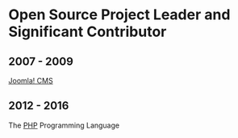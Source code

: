 # Open Source Project Leader and Significant Contributor

## 2007 - 2009

[Joomla! CMS][1]

## 2012 - 2016

The [PHP][2] Programming Language

[1]:	https://www.joomla.com
[2]:	https://php.net